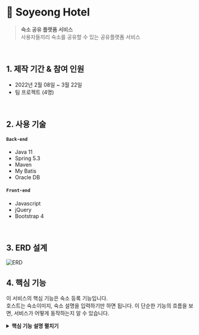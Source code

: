 # 🏨 Soyeong Hotel
> **숙소 공유 플랫폼 서비스**  
> 사용자들끼리 숙소를 공유할 수 있는 공유플랫폼 서비스

</br>

## 1. 제작 기간 & 참여 인원
- 2022년 2월 08일 ~ 3월 22일
- 팀 프로젝트 (4명)

</br>

## 2. 사용 기술
#### `Back-end`
  - Java 11
  - Spring 5.3
  - Maven
  - My Batis
  - Oracle DB
#### `Front-end`
  - Javascript
  - jQuery
  - Bootstrap 4

</br>

## 3. ERD 설계

![ERD](https://user-images.githubusercontent.com/86578586/226563408-48610667-818f-4d0f-8496-88df24ae87f6.png)

## 4. 핵심 기능
이 서비스의 핵심 기능은 숙소 등록 기능입니다.  
호스트는 숙소이미지, 숙소 설명을 입력하기만 하면 됩니다.
이 단순한 기능의 흐름을 보면, 서비스가 어떻게 동작하는지 알 수 있습니다.  

<details>
<summary><b>핵심 기능 설명 펼치기</b></summary>
<div markdown="1">

### 4.1. 전체 흐름
![전체흐름도](https://user-images.githubusercontent.com/86578586/226786355-dec96cc5-41fc-404b-9dca-9ec492029d87.png)

### 4.2. 사용자 요청 :pushpin: [코드 확인](https://github.com/twingtwing/soyeong/blob/master/src/main/webapp/WEB-INF/views/host/hostInsertForm.jsp)
![image](https://user-images.githubusercontent.com/86578586/226788889-77a43bf2-4d55-4a3d-beab-fa60a192fd81.png)

- **유효성 체크 / 등록 요청** : 사용자가 등록한 정보를 모두 확인한 후, 숙소 등록 요청을 POST로 보냅니다.

### 4.3. Controller :pushpin: [코드 확인](https://github.com/twingtwing/soyeong/blob/master/src/main/java/co/kids/prj/lodging/web/LodgingController.java)

![Controller](https://user-images.githubusercontent.com/86578586/226790346-3ad9d92e-5484-4356-b895-38ffb611e1ae.png)

- **다중 파일 저장** : 다중 파일을 저장하기 위해 MultipartFile 매개변수를 이용하여 저장하였습니다.

- **요청처리** : Controller에서는 요청을 화면단에서 넘어온 요청을 받고, Service 계층에 로직 처리를 위임합니다.

### 4.4. Mapper :pushpin: [코드 확인](https://github.com/twingtwing/soyeong/blob/master/src/main/java/co/kids/prj/lodging/service/lodging-map.xml)

![Mapper](https://user-images.githubusercontent.com/86578586/226791023-bbe116e4-94d4-4725-8953-de700dd4a72a.png)

- **숙소 저장** : 유효성 체크 후에 저장된 데이터는 다시 Repository - Service - Controller를 거쳐 화면단에 송출됩니다.

</div>
</details> 
